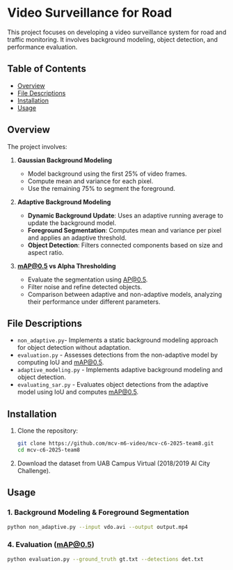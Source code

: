# Video Surveillance for Road

This project focuses on developing a video surveillance system for road and traffic monitoring. It involves background modeling, object detection, and performance evaluation.

## Table of Contents
- [Overview](#overview)
- [File Descriptions](#Fil_Descriptions)
- [Installation](#installation)
- [Usage](#usage)



## Overview
The project involves:

1. **Gaussian Background Modeling**
   - Model background using the first 25% of video frames.
   - Compute mean and variance for each pixel.
   - Use the remaining 75% to segment the foreground.

2. **Adaptive Background Modeling**
    - **Dynamic Background Update**: Uses an adaptive running average to update the background model.
    - **Foreground Segmentation**: Computes mean and variance per pixel and applies an adaptive threshold.
    - **Object Detection**: Filters connected components based on size and aspect ratio.

3. **mAP@0.5 vs Alpha Thresholding**
   - Evaluate the segmentation using AP@0.5.
   - Filter noise and refine detected objects.
   - Comparison between adaptive and non-adaptive models, analyzing their performance under different parameters.
     
## File Descriptions
- `non_adaptive.py`- Implements a static background modeling approach for object detection without adaptation.
- `evaluation.py` - Assesses detections from the non-adaptive model by computing IoU and mAP@0.5.
- `adaptive_modeling.py` - Implements adaptive background modeling and object detection.
- `evaluating_sar.py` - Evaluates object detections from the adaptive model using IoU and computes mAP@0.5.

## Installation

1. Clone the repository:
   ```sh
   git clone https://github.com/mcv-m6-video/mcv-c6-2025-team8.git
   cd mcv-c6-2025-team8
   ```
2. Download the dataset from UAB Campus Virtual (2018/2019 AI City Challenge).

## Usage

### 1. Background Modeling & Foreground Segmentation
```sh
python non_adaptive.py --input vdo.avi --output output.mp4
```

### 4. Evaluation (mAP@0.5)
```sh
python evaluation.py --ground_truth gt.txt --detections det.txt
```

